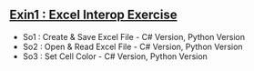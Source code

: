 ## [Exin1 : Excel Interop Exercise](https://codenara.tistory.com/39)
* So1 : Create & Save Excel File - C# Version, Python Version
* So2 : Open & Read Excel File - C# Version, Python Version
* So3 : Set Cell Color - C# Version, Python Version
